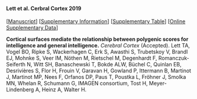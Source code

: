 #### Lett et al. Cerbral Cortex 2019
[[Manuscript](https://github.com/trislett/manuscripts/blob/master/Lett_et_al_Cerebral_Cortext_2019/MANUSCRIPT_one_file.pdf)]  [[Supplementary Information](https://github.com/trislett/manuscripts/blob/master/Lett_et_al_Cerebral_Cortext_2019/Supplementary_Material.docx)] [[Supplementary Table](https://github.com/trislett/manuscripts/blob/master/Lett_et_al_Cerebral_Cortext_2019/Supplementary_Tables_PDF.pdf)] [[Online Supplementary Data](https://github.com/bobvogel/g-factor-mediation)]


**Cortical surfaces mediate the relationship between polygenic scores for intelligence and general intelligence.** *Cerebral Cortex* (Accepted). Lett TA, Vogel BO, Ripke S, Wackerhagen C, Erk S, Awasthi S, Trubetskoy V, Brandl EJ, Mohnke S, Veer IM, Nöthen M, Rietschel M,  Degenhardt F, Romanczuk-Seiferth N, Witt SH, Banaschewski T, Bokde ALW, Büchel C, Quinlan EB, Desrivières S, Flor H, Frouin V, Garavan H, Gowland P, Ittermann B, Martinot J, Martinot MP, Nees F, Orfanos DP, Paus T, Poustka L, Fröhner J, Smolka MN, Whelan R, Schumann G, IMAGEN consortium, Tost H,  Meyer-Lindenberg A, Heinz A, Walter H. 
